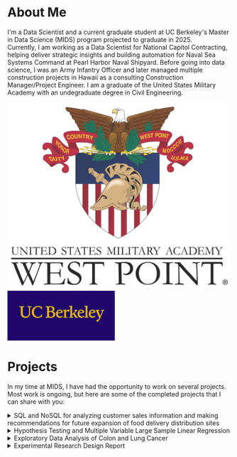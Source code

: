 # About Me
I'm a Data Scientist and a current graduate student at UC Berkeley's Master in Data Science (MIDS) program projected to graduate in 2025.  
Currently, I am working as a Data Scientist for National Capitol Contracting, helping deliver strategic insights and building automation for Naval Sea Systems Command at Pearl Harbor Naval Shipyard. Before going into data science, I was an Army Infantry Officer and later managed multiple construction projects in Hawaii as a consulting Construction Manager/Project Engineer. I am a graduate of the United States Military Academy with an undegraduate degree in Civil Engineering. 

![USMA](USMA-Crest.jpg) 
![UCB](UCB.png)

# Projects
In my time at MIDS, I have had the opportunity to work on several projects. Most work is ongoing, but here are some of the completed projects that I can share with you:

<details>
<summary>SQL and NoSQL for analyzing customer sales information and making recommendations for future expansion of food delivery distribution sites</summary>
<ul>
<li><strong>Course:</strong> Data Engineering</li>
<li><strong>Description:</strong>  
Project 1: Data Wrangling to load sales data from a third-party sales channel with preliminary analytics. Used AWS and a Docker cluster running Anaconda and PostgreSQL.  
Project 2: Created a Neo4J graph database for the Bay Area BART system to identify future distribution locations for a food delivery service. Used Graph Path to identify the shortest path from a central supply store to distribution nodes, a centrality algorithm to determine the most influential BART station to service existing customers, and a community detection algorithm to identify BART station communities. Identified additional BART station locations for future store expansion.</li>
<li><strong>Technology:</strong> SQL, Python, NoSQL Graph Database, Relational Database, Linux CLI, Docker, Graph Path, Centrality, Community Detection Algorithms</li>
<li><strong>Links to the repository:</strong> [https://github.com/kevinyi901/W205_DataEngineering]</li>
</ul>
</details>

<details>
<summary>Hypothesis Testing and Multiple Variable Large Sample Linear Regression</summary>
<ul>
<li><strong>Course:</strong> Statistics for Data Science</li>
<li><strong>Description:</strong>  
Project 1: A project exploring, visualizing, and conducting hypothesis testing on whether Republican voters or Democrat voters have more difficulty voting.  
Project 2: A project evaluating if one's occupation impacts the amount of hours worked weekly using general census data.</li>
<li><strong>Technology:</strong> R Studio, T-Test, Classical Linear Model Assumption Testing, Multi-Variate Linear Regression</li>
<li><strong>Links to the repository:</strong> [https://github.com/kevinyi901/W203_Statistics]</li>
</ul>
</details>

<details>
<summary>Exploratory Data Analysis of Colon and Lung Cancer</summary>
<ul>
<li><strong>Course:</strong> Introduction to Data Science Programming</li>
<li><strong>Description:</strong> A project cleaning, exploring, and visualizing 2008-2019 data from the CDC to identify racial, geographical, and gender trends in lung and colon cancer in America.</li>
<li><strong>Technology:</strong> Python, Pandas, Plotly, Matplotlib, Seaborn</li>
<li><strong>Links to the repository:</strong> [https://github.com/kevinyi901/W200]</li>
</ul>
</details>

<details>
<summary>Experimental Research Design Report</summary>
<ul>
<li><strong>Course:</strong> Research Design and Applications for Data Analysis</li>
<li><strong>Description:</strong> A project developing a research design report that will produce valuable and actionable insight for predicting grocery product sales using existing prediction models and social media data.</li>
<li><strong>Links to the repository:</strong> [https://github.com/kevinyi901/W201]</li>
</ul>
</details>
